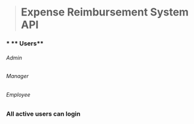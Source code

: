 > # **Expense Reimbursement System API**

### * ** Users**
###### Admin
###### Manager
###### Employee

### **All active users can login**

